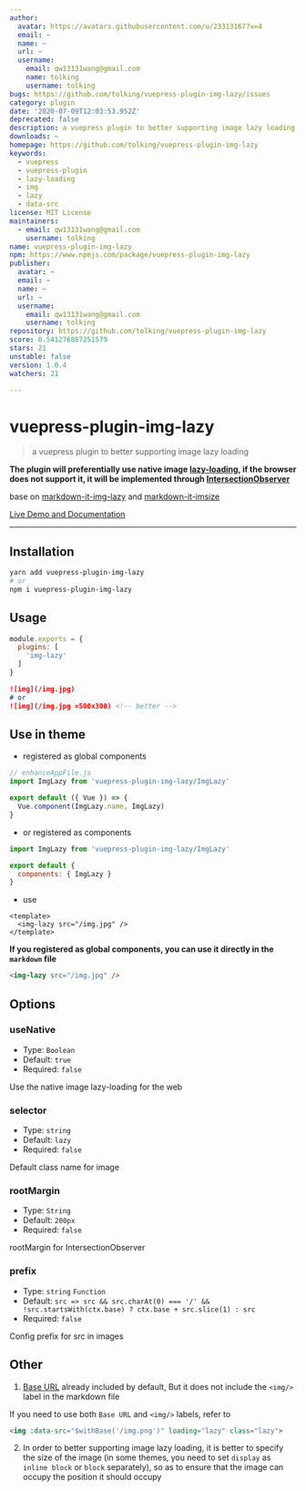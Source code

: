 ```yaml
---
author:
  avatar: https://avatars.githubusercontent.com/u/23313167?v=4
  email: ~
  name: ~
  url: ~
  username:
    email: qw13131wang@gmail.com
    name: tolking
    username: tolking
bugs: https://github.com/tolking/vuepress-plugin-img-lazy/issues
category: plugin
date: '2020-07-09T12:03:53.952Z'
deprecated: false
description: a vuepress plugin to better supporting image lazy loading
downloads: ~
homepage: https://github.com/tolking/vuepress-plugin-img-lazy
keywords:
  - vuepress
  - vuepress-plugin
  - lazy-loading
  - img
  - lazy
  - data-src
license: MIT License
maintainers:
  - email: qw13131wang@gmail.com
    username: tolking
name: vuepress-plugin-img-lazy
npm: https://www.npmjs.com/package/vuepress-plugin-img-lazy
publisher:
  avatar: ~
  email: ~
  name: ~
  url: ~
  username:
    email: qw13131wang@gmail.com
    username: tolking
repository: https://github.com/tolking/vuepress-plugin-img-lazy
score: 0.541276887251579
stars: 21
unstable: false
version: 1.0.4
watchers: 21

---
```


# vuepress-plugin-img-lazy

> a vuepress plugin to better supporting image lazy loading

**The plugin will preferentially use native image [lazy-loading](https://caniuse.com/#feat=loading-lazy-attr), if the browser does not support it, it will be implemented through [IntersectionObserver](https://caniuse.com/#feat=intersectionobserver)**

base on [markdown-it-img-lazy](https://github.com/tolking/markdown-it-img-lazy) and [markdown-it-imsize](https://github.com/tatsy/markdown-it-imsize)

[Live Demo and Documentation](https://tolking.github.io/vuepress-plugin-img-lazy/preview.html)

---

## Installation

``` sh
yarn add vuepress-plugin-img-lazy
# or
npm i vuepress-plugin-img-lazy
```

## Usage

``` js
module.exports = {
  plugins: [
    'img-lazy'
  ]
}
```

``` md
![img](/img.jpg)
# or
![img](/img.jpg =500x300) <!-- better -->
```

## Use in theme

- registered as global components

``` js
// enhanceAppFile.js
import ImgLazy from 'vuepress-plugin-img-lazy/ImgLazy'

export default ({ Vue }) => {
  Vue.component(ImgLazy.name, ImgLazy)
}
```

- or registered as components

``` js
import ImgLazy from 'vuepress-plugin-img-lazy/ImgLazy'

export default {
  components: { ImgLazy }
}
```

- use

``` vue
<template>
  <img-lazy src="/img.jpg" />
</template>
```

**If you registered as global components, you can use it directly in the `markdown` file**

``` md
<img-lazy src="/img.jpg" />
```

## Options

### useNative
- Type: `Boolean`
- Default: `true`
- Required: `false`

Use the native image lazy-loading for the web

### selector
- Type: `string`
- Default: `lazy`
- Required: `false`

Default class name for image

### rootMargin
- Type: `String`
- Default: `200px`
- Required: `false`

rootMargin for IntersectionObserver

### prefix
- Type: `string` `Function`
- Default: `src => src && src.charAt(0) === '/' && !src.startsWith(ctx.base) ? ctx.base + src.slice(1) : src`
- Required: `false`

Config prefix for src in images

## Other

1. [Base URL](https://vuepress.vuejs.org/guide/assets.html#rBase%20URL) already included by default, But it does not include the `<img/>` label in the markdown file <Badge text="^1.0.2"/>

If you need to use both `Base URL` and `<img/>` labels, refer to

``` md
<img :data-src="$withBase('/img.png')" loading="lazy" class="lazy">
```

2. In order to better supporting image lazy loading, it is better to specify the size of the image (in some themes, you need to set `display` as `inline block` or `block` separately), so as to ensure that the image can occupy the position it should occupy
